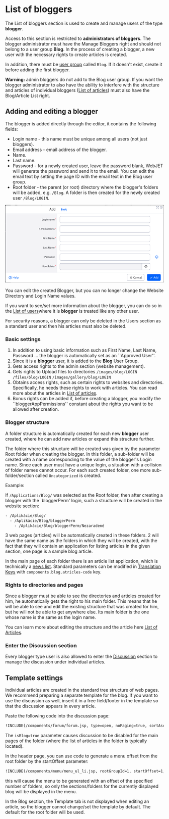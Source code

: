 # List of bloggers

The List of bloggers section is used to create and manage users of the type **blogger**.

Access to this section is restricted to **administrators of bloggers**. The blogger administrator must have the Manage Bloggers right and should not belong to a user group **Blog**. In the process of creating a blogger, a new user with the necessary rights to create articles is created.

In addition, there must be [user group](../../../admin/users/user-groups.md) called `Blog`. If it doesn't exist, create it before adding the first blogger.

**Warning:** admin bloggers do not add to the Blog user group.
If you want the blogger administrator to also have the ability to interfere with the structure and articles of individual bloggers ([List of articles](./README.md)) must also have the Blog/Article List right.

## Adding and editing a blogger

The blogger is added directly through the editor, it contains the following fields:
- Login name - this name must be unique among all users (not just bloggers).
- Email address - email address of the blogger.
- Name.
- Last name.
- Password - for a newly created user, leave the password blank, WebJET will generate the password and send it to the email. You can edit the email text by setting the page ID with the email text in the Blog user group.
- Root folder - the parent (or root) directory where the blogger's folders will be added, e.g. `/Blog`. A folder is then created for the newly created user `/Blog/LOGIN`.

![](blogger_create.png)

You can edit the created Blogger, but you can no longer change the Website Directory and Login Name values.

If you want to see/set more information about the blogger, you can do so in the [List of users](../../../admin/users/README.md)where it is **blogger** is treated like any other user.

For security reasons, a blogger can only be deleted in the Users section as a standard user and then his articles must also be deleted.

### Basic settings

1. In addition to using basic information such as First Name, Last Name, Password ... the blogger is automatically set as an ``Approved User''.
2. Since it is a **blogger** user, it is added to the **Blog** User Group.
3. Gets access rights to the admin section (website management).
4. Gets rights to Upload files to directories
  `/images/blog/LOGIN`
  `/files/blog/LOGIN`
  `/images/gallery/blog/LOGIN`
1. Obtains access rights, such as certain rights to websites and directories. Specifically, he needs these rights to work with articles. You can read more about the articles in [List of articles](./README.md).
2. Bonus rights can be added if, before creating a blogger, you modify the ``bloggerAppPermissions'' constant about the rights you want to be allowed after creation.

### Blogger structure

A folder structure is automatically created for each new **blogger** user created, where he can add new articles or expand this structure further.

The folder where this structure will be created was given by the parameter Root folder when creating the blogger. In this folder, a sub-folder will be created with a name corresponding to the value of the blogger's Login name. Since each user must have a unique login, a situation with a collision of folder names cannot occur. For each such created folder, one more sub-folder/section called `Uncategorized` is created.

Example:

If `/Applications/Blog/` was selected as the Root folder, then after creating a blogger with the `bloggerPerm' login, such a structure will be created in the website section:

```
- /Aplikácie/Blog/
  - /Aplikácie/Blog/bloggerPerm
    - /Aplikácie/Blog/bloggerPerm/Nezaradené
```

3 web pages (articles) will be automatically created in these folders. 2 will have the same name as the folders in which they will be created, with the fact that they will contain an application for listing articles in the given section, one page is a sample blog article.

In the main page of each folder there is an article list application, which is technically a [news list](../news/README.md). Standard parameters can be modified in [Translation Keys](../../../admin/settings/translation-keys/README.md) with `components.blog.atricles-code` key.

### Rights to directories and pages

Since a blogger must be able to see the directories and articles created for him, he automatically gets the right to his main folder. This means that he will be able to see and edit the existing structure that was created for him, but he will not be able to get anywhere else. Its main folder is the one whose name is the same as the login name.

You can learn more about editing the structure and the article here [List of Articles](./README.md).

### Enter the Discussion section

Every blogger type user is also allowed to enter the [Discussion](../forum/README.md) section to manage the discussion under individual articles.

## Template settings

Individual articles are created in the standard tree structure of web pages. We recommend preparing a separate template for the blog. If you want to use the discussion as well, insert it in a free field/footer in the template so that the discussion appears in every article.

Paste the following code into the discussion page:

```html
!INCLUDE(/components/forum/forum.jsp, type=open, noPaging=true, sortAscending=true, isBlog=true)!
```

The `isBlog=true` parameter causes discussion to be disabled for the main pages of the folder (where the list of articles in the folder is typically located).

In the header page, you can use code to generate a menu offset from the root folder by the startOffset parameter:

```html
!INCLUDE(/components/menu/menu_ul_li.jsp, rootGroupId=1, startOffset=1, maxLevel=1, menuIncludePerex=false, classes=basic, generateEmptySpan=false, openAllItems=false, onlySetVariables=false, rootUlId=menu, menuInfoDirName= )!
```

this will cause the menu to be generated with an offset of the specified number of folders, so only the sections/folders for the currently displayed blog will be displayed in the menu.

In the Blog section, the Template tab is not displayed when editing an article, so the blogger cannot change/set the template by default. The default for the root folder will be used.

